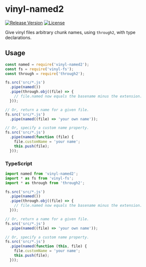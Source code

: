 # vinyl-named2

[![Release Version](https://img.shields.io/npm/v/vinyl-named2.svg)](https://www.npmjs.com/package/vinyl-named2)
[![License](https://img.shields.io/badge/License-MIT-blue.svg)](https://opensource.org/licenses/MIT)

Give vinyl files arbitrary chunk names, using `through2`, with type declarations.

## Usage

```js
const named = require('vinyl-named2');
const fs = require('vinyl-fs');
const through = require('through2');

fs.src('src/*.js')
  .pipe(named())
  .pipe(through.obj((file) => {
    // file.named now equals the basename minus the extension.
  }));

// Or, return a name for a given file.
fs.src('src/*.js')
  .pipe(named((file) => 'your own name'));

// Or, specify a custom name property.
fs.src('src/*.js')
  .pipe(named(function (file) {
    file.customName = 'your name';
    this.push(file);
  }));
```

### TypeScript

```ts
import named from 'vinyl-named2';
import * as fs from 'vinyl-fs';
import * as through from 'through2';

fs.src('src/*.js')
  .pipe(named())
  .pipe(through.obj((file) => {
    // file.named now equals the basename minus the extension.
  }));

// Or, return a name for a given file.
fs.src('src/*.js')
  .pipe(named((file) => 'your own name'));

// Or, specify a custom name property.
fs.src('src/*.js')
  .pipe(named(function (this, file) {
    file.customName = 'your name';
    this.push(file);
  }));
```
